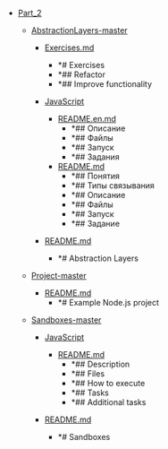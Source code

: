 - <a href = "E:\Node_projects\Node_Way\Education\Timur_Video_Node_Arhitecture\Part_2\cat.Part_2\dir.Part_2.md">Part_2</a>
    - <a href = "E:\Node_projects\Node_Way\Education\Timur_Video_Node_Arhitecture\Part_2\AbstractionLayers-master\cat.AbstractionLayers-master\dir.AbstractionLayers-master.md">AbstractionLayers-master</a>
        - <a href = "E:\Node_projects\Node_Way\Education\Timur_Video_Node_Arhitecture\Part_2\AbstractionLayers-master\Exercises.md">Exercises.md</a>
            - *# Exercises
            - *## Refactor
            - *## Improve functionality
        - <a href = "E:\Node_projects\Node_Way\Education\Timur_Video_Node_Arhitecture\Part_2\AbstractionLayers-master\JavaScript\cat.JavaScript\dir.JavaScript.md">JavaScript</a>
            - <a href = "E:\Node_projects\Node_Way\Education\Timur_Video_Node_Arhitecture\Part_2\AbstractionLayers-master\JavaScript\README.en.md">README.en.md</a>
                - *## Описание
                - *## Файлы
                - *## Запуск
                - *## Задания
            - <a href = "E:\Node_projects\Node_Way\Education\Timur_Video_Node_Arhitecture\Part_2\AbstractionLayers-master\JavaScript\README.md">README.md</a>
                - *## Понятия
                - *## Типы связывания
                - *## Описание
                - *## Файлы
                - *## Запуск
                - *## Задание
        
        - <a href = "E:\Node_projects\Node_Way\Education\Timur_Video_Node_Arhitecture\Part_2\AbstractionLayers-master\README.md">README.md</a>
            - *# Abstraction Layers
    
    - <a href = "E:\Node_projects\Node_Way\Education\Timur_Video_Node_Arhitecture\Part_2\Project-master\cat.Project-master\dir.Project-master.md">Project-master</a>
        - <a href = "E:\Node_projects\Node_Way\Education\Timur_Video_Node_Arhitecture\Part_2\Project-master\README.md">README.md</a>
            - *# Example Node.js project
    
    - <a href = "E:\Node_projects\Node_Way\Education\Timur_Video_Node_Arhitecture\Part_2\Sandboxes-master\cat.Sandboxes-master\dir.Sandboxes-master.md">Sandboxes-master</a>
        - <a href = "E:\Node_projects\Node_Way\Education\Timur_Video_Node_Arhitecture\Part_2\Sandboxes-master\JavaScript\cat.JavaScript\dir.JavaScript.md">JavaScript</a>
            - <a href = "E:\Node_projects\Node_Way\Education\Timur_Video_Node_Arhitecture\Part_2\Sandboxes-master\JavaScript\README.md">README.md</a>
                - *## Description
                - *## Files
                - *## How to execute
                - *## Tasks
                - *## Additional tasks
        
        - <a href = "E:\Node_projects\Node_Way\Education\Timur_Video_Node_Arhitecture\Part_2\Sandboxes-master\README.md">README.md</a>
            - *# Sandboxes
    
